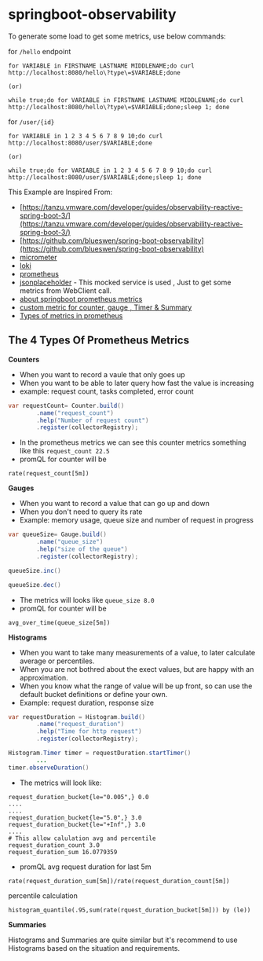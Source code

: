 # springboot-observability

To generate some load to get some metrics, use below commands:

for `/hello` endpoint

```shell
for VARIABLE in FIRSTNAME LASTNAME MIDDLENAME;do curl http://localhost:8080/hello\?type\=$VARIABLE;done

(or)

while true;do for VARIABLE in FIRSTNAME LASTNAME MIDDLENAME;do curl http://localhost:8080/hello\?type\=$VARIABLE;done;sleep 1; done
```

for `/user/{id}`

```shell
for VARIABLE in 1 2 3 4 5 6 7 8 9 10;do curl http://localhost:8080/user/$VARIABLE;done

(or)

while true;do for VARIABLE in 1 2 3 4 5 6 7 8 9 10;do curl http://localhost:8080/user/$VARIABLE;done;sleep 1; done
``` 



This Example are Inspired From:

- [https://tanzu.vmware.com/developer/guides/observability-reactive-spring-boot-3/](https://tanzu.vmware.com/developer/guides/observability-reactive-spring-boot-3/)
- [https://github.com/blueswen/spring-boot-observability](https://github.com/blueswen/spring-boot-observability)
- [micrometer](https://micrometer.io/docs/observation)
- [loki](https://grafana.com/docs/loki/latest/logql/metric_queries/)
- [prometheus](https://prometheus.io/docs/prometheus/latest/querying/examples/)
- [jsonplaceholder](https://jsonplaceholder.typicode.com/) - This mocked service is used , Just to get some metrics from WebClient call.
- [about springboot prometheus metrics](https://tanzu.vmware.com/developer/guides/observability-reactive-spring-boot-3/)
- [custom metric for counter, gauge , Timer & Summary](https://autsoft.net/en/defining-custom-metrics-in-a-spring-boot-application-using-micrometer/)
- [Types of metrics in prometheus](https://www.youtube.com/watch?v=nJMRmhbY5hY&list=LL&index=2)

## The 4 Types Of Prometheus Metrics

**Counters**
- When you want to record a vaule that only goes up
- When you want to be able to later query how fast the value is increasing
- example: request count, tasks completed, error count
```java
var requestCount= Counter.build()
        .name("request_count")
        .help("Number of request count")
        .register(collectorRegistry);
```
- In the prometheus metrics we can see this counter metrics something like this `request_count 22.5`
- promQL for counter will be
```
rate(request_count[5m])
```

**Gauges**
- When you want to record a value that can go up and down
- When you don't need to query its rate
- Example: memory usage, queue size and number of request in progress
```java
var queueSize= Gauge.build()
        .name("queue_size")
        .help("size of the queue")
        .register(collectorRegistry);

queueSize.inc()

queueSize.dec()

```
- The metrics will looks like `queue_size 8.0` 
- promQL for counter will be
```
avg_over_time(queue_size[5m])
```
**Histograms**
- When you want to take many measurements of a value, to later calculate average or percentiles.
- When you are not bothred about the exect values, but are happy with an approximation.
- When you know what the range of value will be up front, so can use the default bucket definitions or define your own.
- Example: request duration, response size
```java
var requestDuration = Histogram.build()
        .name("request_duration")
        .help("Time for http request")
        .register(collectorRegistry);

Histogram.Timer timer = requestDuration.startTimer()
        ...
timer.observeDuration()
```
- The metrics will look like:
```
request_duration_bucket{le="0.005",} 0.0
....
....
request_duration_bucket{le="5.0",} 3.0
request_duration_bucket{le="+Inf",} 3.0
....
# This allow calulation avg and percentile
request_duration_count 3.0
request_duration_sum 16.0779359
```
- promQL
avg request duration for last 5m
```
rate(request_duration_sum[5m])/rate(request_duration_count[5m])
```
percentile calculation
```
histogram_quantile(.95,sum(rate(rquest_duration_bucket[5m])) by (le))
```

**Summaries**

Histograms and Summaries are quite similar but it's recommend to use Histograms based on the situation and requirements.
